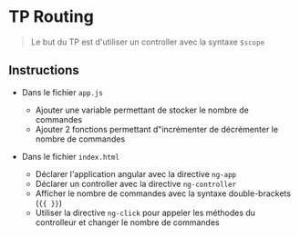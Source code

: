 # TP Routing
> Le but du TP est d'utiliser un controller avec la syntaxe `$scope`

## Instructions

- Dans le fichier `app.js`
  - Ajouter une variable permettant de stocker le nombre de commandes
  - Ajouter 2 fonctions permettant d"incrémenter de décrémenter le nombre de commandes
 
- Dans le fichier `index.html`
  - Déclarer l'application angular avec la directive `ng-app`
  - Déclarer un controller avec la directive `ng-controller`
  - Afficher le nombre de commandes avec la syntaxe double-brackets (`{{ }}`)
  - Utiliser la directive `ng-click` pour appeler les méthodes du controlleur et changer le nombre de commandes